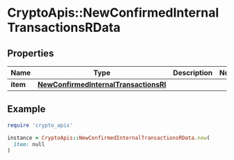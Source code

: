 # CryptoApis::NewConfirmedInternalTransactionsRData

## Properties

| Name | Type | Description | Notes |
| ---- | ---- | ----------- | ----- |
| **item** | [**NewConfirmedInternalTransactionsRI**](NewConfirmedInternalTransactionsRI.md) |  |  |

## Example

```ruby
require 'crypto_apis'

instance = CryptoApis::NewConfirmedInternalTransactionsRData.new(
  item: null
)
```

